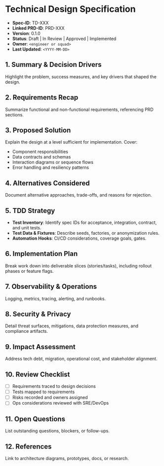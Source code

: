 # Technical Design Specification

- **Spec-ID**: TD-XXX
- **Linked PRD-ID**: PRD-XXX
- **Version**: 0.1.0
- **Status**: Draft | In Review | Approved | Implemented
- **Owner**: `<engineer or squad>`
- **Last Updated**: `<YYYY-MM-DD>`

## 1. Summary & Decision Drivers
Highlight the problem, success measures, and key drivers that shaped the design.

## 2. Requirements Recap
Summarize functional and non-functional requirements, referencing PRD sections.

## 3. Proposed Solution
Explain the design at a level sufficient for implementation. Cover:
- Component responsibilities
- Data contracts and schemas
- Interaction diagrams or sequence flows
- Error handling and resiliency patterns

## 4. Alternatives Considered
Document alternative approaches, trade-offs, and reasons for rejection.

## 5. TDD Strategy
- **Test Inventory**: Identify spec IDs for acceptance, integration, contract, and unit tests.
- **Test Data & Fixtures**: Describe seeds, factories, or anonymization rules.
- **Automation Hooks**: CI/CD considerations, coverage goals, gates.

## 6. Implementation Plan
Break work down into deliverable slices (stories/tasks), including rollout phases or feature flags.

## 7. Observability & Operations
Logging, metrics, tracing, alerting, and runbooks.

## 8. Security & Privacy
Detail threat surfaces, mitigations, data protection measures, and compliance artifacts.

## 9. Impact Assessment
Address tech debt, migration, operational cost, and stakeholder alignment.

## 10. Review Checklist
- [ ] Requirements traced to design decisions
- [ ] Tests mapped to requirements
- [ ] Risks recorded and owners assigned
- [ ] Ops considerations reviewed with SRE/DevOps

## 11. Open Questions
List outstanding questions, blockers, or follow-ups.

## 12. References
Link to architecture diagrams, prototypes, docs, or research.
